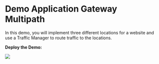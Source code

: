 # Demo Application Gateway Multipath

In this demo, you will implement three different locations for a website and use a Traffic Manager to route traffic to the locations. 

__Deploy the Demo:__

<a href="https://portal.azure.com/#create/Microsoft.Template/uri/https%3A%2F%2Fraw.githubusercontent.com%2Fdanielscholl%2Fdemo-appgateway-multipath%2Fmaster%2Fazuredeploy.json" target="_blank">
    <img src="http://azuredeploy.net/deploybutton.png"/>
</a>

